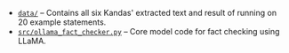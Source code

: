 
- [`data/`](./data/) – Contains all six Kandas' extracted text and result of running on 20 example statements.
- [`src/ollama_fact_checker.py`](./src/ollama_fact_checker.py) – Core model code for fact checking using LLaMA.
